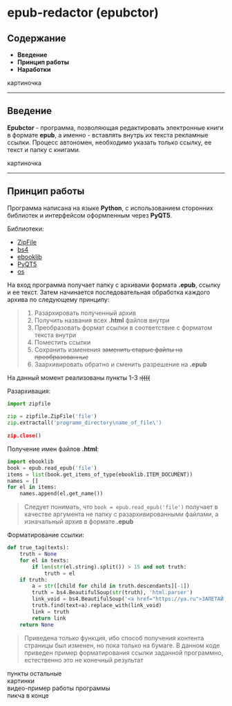 # epub-redactor (epubctor)

## Содержание
- **Введение**
- **Принцип работы**
- **Наработки**

картиночка

---------------------------------------------
## Введение
**Epubctor** - программа, позволяющая редактировать электронные книги в формате **epub**, а именно - вставлять внутрь их текста рекламные ссылки. Процесс автономен, необходимо указать только ссылку, ее текст и папку с книгами.

картиночка

-------------------------------
## Принцип работы
Программа написана на языке **Python**, с использованием сторонних библиотек и интерфейсом оформленным через **PyQT5**. 

Библиотеки:  
* [ZipFile](https://docs.python.org/3/library/zipfile.html)
* [bs4](https://www.crummy.com/software/BeautifulSoup/bs4/doc.ru/bs4ru.html)
* [ebooklib](http://docs.sourcefabric.org/projects/ebooklib/en/latest/)
* [PyQT5](https://doc.qt.io/qtforpython/)  
* [os](https://pyneng.readthedocs.io/ru/latest/book/12_useful_modules/os.html)

На вход программа получает папку с архивами формата **.epub**, ссылку и ее текст. Затем начинается последовательная обработка каждого архива по следующему принципу:
> 1. Разархировать полученный архив
> 2. Получить названия всех **.html** файлов внутри
> 3. Преобразовать формат ссылки в соответствие с форматом текста внутри
> 4. Поместить ссылки
> 5. Сохранить изменения ~~заменить старые файлы на преобразованные~~
> 6. Заархивировать обратно и сменить разрешение на **.epub**

На данный момент реализованы пункты 1-3 ~~:((((~~

Разархивация:
```python
import zipfile
         
zip = zipfile.ZipFile('file')
zip.extractall('programm_directory\name_of_file\')
 
zip.close()
```

Получение имен файлов **.html**:
```python
import ebooklib
book = epub.read_epub('file')
items = list(book.get_items_of_type(ebooklib.ITEM_DOCUMENT))
names = []
for el in items:
    names.append(el.get_name())
```
> Следует понимать, что ``book = epub.read_epub('file')`` получает в качестве аргумента не папку с разархивированными файлами, а изначальный архив в формате **.epub**

Форматирование ссылки:
```python
def true_tag(texts):
    truth = None
    for el in texts:
        if len(str(el.string).split()) > 15 and not truth:
            truth = el
    if truth:
        a = str([child for child in truth.descendants][-1])
        truth = bs4.BeautifulSoup(str(truth), 'html.parser')
        link_void = bs4.BeautifulSoup('<a href="https://ya.ru">ЗАЛЕТАЙ И ПОЛУЧАЙ СУПЕРБОНУС</a>', 'html.parser')
        truth.find(text=a).replace_with(link_void)
        link = truth
        return link
    return None
```
> Приведена только функция, ибо способ получения контента страницы был изменен, но пока только на бумаге. В данном коде приведен пример форматирования ссылки заданной программно, естественно это не конечный результат

пункты остальные  
картинки  
видео-пример работы программы  
пикча в конце

